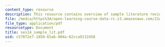 ```yaml
---
content_type: resource
description: This resource contains overview of sample literature review.
file: /media/https%3A/open-learning-course-data-rc.s3.amazonaws.com/21w-732-2-introduction-to-technical-communication-ethics-in-science-and-technology-fall-2006/c57072e7185065ab904a62cca9132458_ses14_sample_lit.pdf
file_type: application/pdf
resourcetype: Document
title: ses14_sample_lit.pdf
uid: c57072e7-1850-65ab-904a-62cca9132458
---
```

